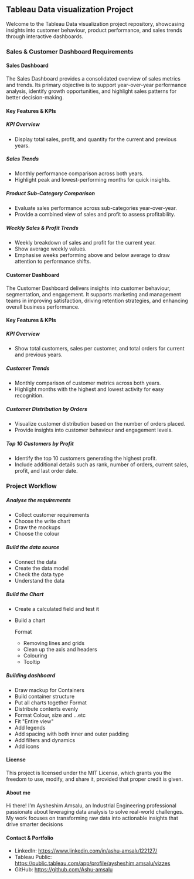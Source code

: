 ## Tableau Data visualization Project

Welcome to the Tableau Data visualization project repository, showcasing insights into customer behaviour, product performance, and sales trends through interactive dashboards.

### Sales & Customer Dashboard Requirements
#### Sales Dashboard
The Sales Dashboard provides a consolidated overview of sales metrics and trends. Its primary objective is to support year-over-year performance analysis, identify growth opportunities, and highlight sales patterns for better decision-making.
#### Key Features & KPIs
  ##### KPI Overview
  - Display total sales, profit, and quantity for the current and previous years.
  ##### Sales Trends
  - Monthly performance comparison across both years.
  - Highlight peak and lowest-performing months for quick insights.
  ##### Product Sub-Category Comparison
  - Evaluate sales performance across sub-categories year-over-year.
  - Provide a combined view of sales and profit to assess profitability.
  ##### Weekly Sales & Profit Trends
  - Weekly breakdown of sales and profit for the current year.
  - Show average weekly values.
  - Emphasise weeks performing above and below average to draw attention to performance shifts.
#### Customer Dashboard
The Customer Dashboard delivers insights into customer behaviour, segmentation, and engagement. It supports marketing and management teams in improving satisfaction, driving retention strategies, and enhancing overall business performance.
#### Key Features & KPIs
  ##### KPI Overview
  - Show total customers, sales per customer, and total orders for current and previous years.
  ##### Customer Trends
  - Monthly comparison of customer metrics across both years.
  - Highlight months with the highest and lowest activity for easy recognition.
  ##### Customer Distribution by Orders
  - Visualize customer distribution based on the number of orders placed.
  - Provide insights into customer behaviour and engagement levels.
  ##### Top 10 Customers by Profit
  - Identify the top 10 customers generating the highest profit.
  - Include additional details such as rank, number of orders, current sales, profit, and last order date.
### Project Workflow
##### Analyse the requirements
- Collect customer requirements
- Choose the write chart
- Draw the mockups
- Choose the colour 

##### Build the data source
- Connect the data
- Create the data model
- Check the data type
- Understand the data

##### Build the Chart
- Create a calculated field and test it
- Build a chart
  
  Format
  - Removing lines and grids
  - Clean up the  axis and headers
  - Colouring
  - Tooltip
 
##### Building dashboard
- Draw mackup for Containers
-  Build container structure
-  Put all charts together
Format
  - Distribute contents evenly
  - Format Colour, size and ...etc
  - Fit "Entire view"
  - Add legends
  - Add spacing with both inner and outer padding
  - Add filters and dynamics
  - Add icons
#### License
This project is licensed under the MIT License, which grants you the freedom to use, modify, and share it, provided that proper credit is given.
#### About me
Hi there! I’m Aysheshim Amsalu, an Industrial Engineering professional passionate about leveraging data analysis to solve real-world challenges. My work focuses on transforming raw data into actionable insights that drive smarter decisions
#### Contact & Portfolio
  - LinkedIn: https://www.linkedin.com/in/ashu-amsalu122127/
  - Tableau Public:  https://public.tableau.com/app/profile/aysheshim.amsalu/vizzes
  - GitHub: https://github.com/Ashu-amsalu




